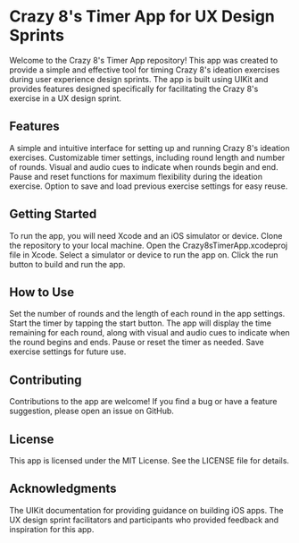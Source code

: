 # Crazy 8's Timer App for UX Design Sprints
Welcome to the Crazy 8's Timer App repository! This app was created to provide a simple and effective tool for timing Crazy 8's ideation exercises during user experience design sprints. The app is built using UIKit and provides features designed specifically for facilitating the Crazy 8's exercise in a UX design sprint.

## Features
A simple and intuitive interface for setting up and running Crazy 8's ideation exercises.
Customizable timer settings, including round length and number of rounds.
Visual and audio cues to indicate when rounds begin and end.
Pause and reset functions for maximum flexibility during the ideation exercise.
Option to save and load previous exercise settings for easy reuse.

## Getting Started
To run the app, you will need Xcode and an iOS simulator or device.
Clone the repository to your local machine.
Open the Crazy8sTimerApp.xcodeproj file in Xcode.
Select a simulator or device to run the app on.
Click the run button to build and run the app.

## How to Use
Set the number of rounds and the length of each round in the app settings.
Start the timer by tapping the start button.
The app will display the time remaining for each round, along with visual and audio cues to indicate when the round begins and ends.
Pause or reset the timer as needed.
Save exercise settings for future use.

## Contributing
Contributions to the app are welcome! If you find a bug or have a feature suggestion, please open an issue on GitHub.

## License
This app is licensed under the MIT License. See the LICENSE file for details.

## Acknowledgments
The UIKit documentation for providing guidance on building iOS apps.
The UX design sprint facilitators and participants who provided feedback and inspiration for this app.
